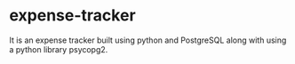 # expense-tracker
It is an expense tracker built using python and PostgreSQL along with using a python library psycopg2.
